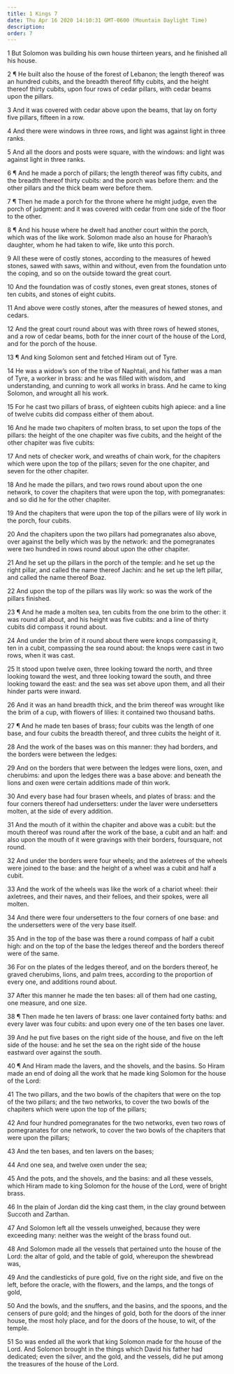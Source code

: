 ```yaml
---
title: 1 Kings 7
date: Thu Apr 16 2020 14:10:31 GMT-0600 (Mountain Daylight Time)
description: 
order: 7
---
```


<p>
  1 But Solomon was building his own house thirteen years, and he finished all
  his house.
</p>
<p>
  2 &#xB6; He built also the house of the forest of Lebanon; the length thereof
  was an hundred cubits, and the breadth thereof fifty cubits, and the height
  thereof thirty cubits, upon four rows of cedar pillars, with cedar beams upon
  the pillars.
</p>
<p>
  3 And it was covered with cedar above upon the beams, that lay on forty five
  pillars, fifteen in a row.
</p>
<p>
  4 And there were windows in three rows, and light was against light in three
  ranks.
</p>
<p>
  5 And all the doors and posts were square, with the windows: and light was
  against light in three ranks.
</p>
<p>
  6 &#xB6; And he made a porch of pillars; the length thereof was fifty cubits,
  and the breadth thereof thirty cubits: and the porch was before them: and the
  other pillars and the thick beam were before them.
</p>
<p>
  7 &#xB6; Then he made a porch for the throne where he might judge, even the
  porch of judgment: and it was covered with cedar from one side of the floor to
  the other.
</p>
<p>
  8 &#xB6; And his house where he dwelt had another court within the porch,
  which was of the like work. Solomon made also an house for Pharaoh&#x2019;s
  daughter, whom he had taken to wife, like unto this porch.
</p>
<p>
  9 All these were of costly stones, according to the measures of hewed stones,
  sawed with saws, within and without, even from the foundation unto the coping,
  and so on the outside toward the great court.
</p>
<p>
  10 And the foundation was of costly stones, even great stones, stones of ten
  cubits, and stones of eight cubits.
</p>
<p>
  11 And above were costly stones, after the measures of hewed stones, and
  cedars.
</p>
<p>
  12 And the great court round about was with three rows of hewed stones, and a
  row of cedar beams, both for the inner court of the house of the Lord, and for
  the porch of the house.
</p>
<p>13 &#xB6; And king Solomon sent and fetched Hiram out of Tyre.</p>
<p>
  14 He was a widow&#x2019;s son of the tribe of Naphtali, and his father was a
  man of Tyre, a worker in brass: and he was filled with wisdom, and
  understanding, and cunning to work all works in brass. And he came to king
  Solomon, and wrought all his work.
</p>
<p>
  15 For he cast two pillars of brass, of eighteen cubits high apiece: and a
  line of twelve cubits did compass either of them about.
</p>
<p>
  16 And he made two chapiters of molten brass, to set upon the tops of the
  pillars: the height of the one chapiter was five cubits, and the height of the
  other chapiter was five cubits:
</p>
<p>
  17 And nets of checker work, and wreaths of chain work, for the chapiters
  which were upon the top of the pillars; seven for the one chapiter, and seven
  for the other chapiter.
</p>
<p>
  18 And he made the pillars, and two rows round about upon the one network, to
  cover the chapiters that were upon the top, with pomegranates: and so did he
  for the other chapiter.
</p>
<p>
  19 And the chapiters that were upon the top of the pillars were of lily work
  in the porch, four cubits.
</p>
<p>
  20 And the chapiters upon the two pillars had pomegranates also above, over
  against the belly which was by the network: and the pomegranates were two
  hundred in rows round about upon the other chapiter.
</p>
<p>
  21 And he set up the pillars in the porch of the temple: and he set up the
  right pillar, and called the name thereof Jachin: and he set up the left
  pillar, and called the name thereof Boaz.
</p>
<p>
  22 And upon the top of the pillars was lily work: so was the work of the
  pillars finished.
</p>
<p>
  23 &#xB6; And he made a molten sea, ten cubits from the one brim to the other:
  it was round all about, and his height was five cubits: and a line of thirty
  cubits did compass it round about.
</p>
<p>
  24 And under the brim of it round about there were knops compassing it, ten in
  a cubit, compassing the sea round about: the knops were cast in two rows, when
  it was cast.
</p>
<p>
  25 It stood upon twelve oxen, three looking toward the north, and three
  looking toward the west, and three looking toward the south, and three looking
  toward the east: and the sea was set above upon them, and all their hinder
  parts were inward.
</p>
<p>
  26 And it was an hand breadth thick, and the brim thereof was wrought like the
  brim of a cup, with flowers of lilies: it contained two thousand baths.
</p>
<p>
  27 &#xB6; And he made ten bases of brass; four cubits was the length of one
  base, and four cubits the breadth thereof, and three cubits the height of it.
</p>
<p>
  28 And the work of the bases was on this manner: they had borders, and the
  borders were between the ledges:
</p>
<p>
  29 And on the borders that were between the ledges were lions, oxen, and
  cherubims: and upon the ledges there was a base above: and beneath the lions
  and oxen were certain additions made of thin work.
</p>
<p>
  30 And every base had four brasen wheels, and plates of brass: and the four
  corners thereof had undersetters: under the laver were undersetters molten, at
  the side of every addition.
</p>
<p>
  31 And the mouth of it within the chapiter and above was a cubit: but the
  mouth thereof was round after the work of the base, a cubit and an half: and
  also upon the mouth of it were gravings with their borders, foursquare, not
  round.
</p>
<p>
  32 And under the borders were four wheels; and the axletrees of the wheels
  were joined to the base: and the height of a wheel was a cubit and half a
  cubit.
</p>
<p>
  33 And the work of the wheels was like the work of a chariot wheel: their
  axletrees, and their naves, and their felloes, and their spokes, were all
  molten.
</p>
<p>
  34 And there were four undersetters to the four corners of one base: and the
  undersetters were of the very base itself.
</p>
<p>
  35 And in the top of the base was there a round compass of half a cubit high:
  and on the top of the base the ledges thereof and the borders thereof were of
  the same.
</p>
<p>
  36 For on the plates of the ledges thereof, and on the borders thereof, he
  graved cherubims, lions, and palm trees, according to the proportion of every
  one, and additions round about.
</p>
<p>
  37 After this manner he made the ten bases: all of them had one casting, one
  measure, and one size.
</p>
<p>
  38 &#xB6; Then made he ten lavers of brass: one laver contained forty baths:
  and every laver was four cubits: and upon every one of the ten bases one
  laver.
</p>
<p>
  39 And he put five bases on the right side of the house, and five on the left
  side of the house: and he set the sea on the right side of the house eastward
  over against the south.
</p>
<p>
  40 &#xB6; And Hiram made the lavers, and the shovels, and the basins. So Hiram
  made an end of doing all the work that he made king Solomon for the house of
  the Lord:
</p>
<p>
  41 The two pillars, and the two bowls of the chapiters that were on the top of
  the two pillars; and the two networks, to cover the two bowls of the chapiters
  which were upon the top of the pillars;
</p>
<p>
  42 And four hundred pomegranates for the two networks, even two rows of
  pomegranates for one network, to cover the two bowls of the chapiters that
  were upon the pillars;
</p>
<p>43 And the ten bases, and ten lavers on the bases;</p>
<p>44 And one sea, and twelve oxen under the sea;</p>
<p>
  45 And the pots, and the shovels, and the basins: and all these vessels, which
  Hiram made to king Solomon for the house of the Lord, were of bright brass.
</p>
<p>
  46 In the plain of Jordan did the king cast them, in the clay ground between
  Succoth and Zarthan.
</p>
<p>
  47 And Solomon left all the vessels unweighed, because they were exceeding
  many: neither was the weight of the brass found out.
</p>
<p>
  48 And Solomon made all the vessels that pertained unto the house of the Lord:
  the altar of gold, and the table of gold, whereupon the shewbread was,
</p>
<p>
  49 And the candlesticks of pure gold, five on the right side, and five on the
  left, before the oracle, with the flowers, and the lamps, and the tongs of
  gold,
</p>
<p>
  50 And the bowls, and the snuffers, and the basins, and the spoons, and the
  censers of pure gold; and the hinges of gold, both for the doors of the inner
  house, the most holy place, and for the doors of the house, to wit, of the
  temple.
</p>
<p>
  51 So was ended all the work that king Solomon made for the house of the Lord.
  And Solomon brought in the things which David his father had dedicated; even
  the silver, and the gold, and the vessels, did he put among the treasures of
  the house of the Lord.
</p>

